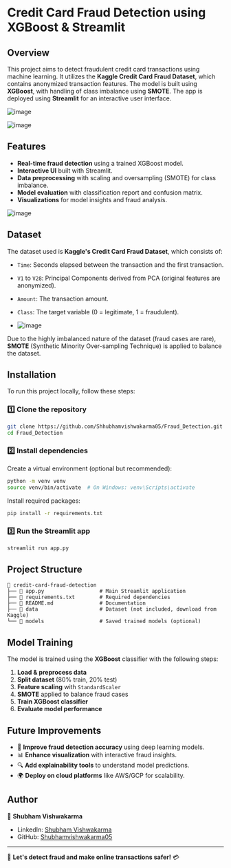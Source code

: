 # Credit Card Fraud Detection using XGBoost & Streamlit

## Overview
This project aims to detect fraudulent credit card transactions using machine learning. It utilizes the **Kaggle Credit Card Fraud Dataset**, which contains anonymized transaction features. The model is built using **XGBoost**, with handling of class imbalance using **SMOTE**. The app is deployed using **Streamlit** for an interactive user interface.

![image](https://github.com/user-attachments/assets/abcf4b6c-a93f-49cb-ba9f-8e3427a7053c)

![image](https://github.com/user-attachments/assets/6452c70e-923d-401b-be3a-e774f66a09a9)


## Features
- **Real-time fraud detection** using a trained XGBoost model.
- **Interactive UI** built with Streamlit.
- **Data preprocessing** with scaling and oversampling (SMOTE) for class imbalance.
- **Model evaluation** with classification report and confusion matrix.
- **Visualizations** for model insights and fraud analysis.

![image](https://github.com/user-attachments/assets/f7e1543a-16b4-437b-abb1-a141ad065d7d)

## Dataset
The dataset used is **Kaggle's Credit Card Fraud Dataset**, which consists of:
- `Time`: Seconds elapsed between the transaction and the first transaction.
- `V1` to `V28`: Principal Components derived from PCA (original features are anonymized).
- `Amount`: The transaction amount.
- `Class`: The target variable (0 = legitimate, 1 = fraudulent).

- ![image](https://github.com/user-attachments/assets/31231419-6977-49c2-a030-1ef0c64ee9ba)


Due to the highly imbalanced nature of the dataset (fraud cases are rare), **SMOTE** (Synthetic Minority Over-sampling Technique) is applied to balance the dataset.

## Installation
To run this project locally, follow these steps:

### 1️⃣ Clone the repository
```bash
git clone https://github.com/Shhubhamvishwakarma05/Fraud_Detection.git
cd Fraud_Detection
```

### 2️⃣ Install dependencies
Create a virtual environment (optional but recommended):
```bash
python -m venv venv
source venv/bin/activate  # On Windows: venv\Scripts\activate
```
Install required packages:
```bash
pip install -r requirements.txt
```

### 3️⃣ Run the Streamlit app
```bash
streamlit run app.py
```

## Project Structure
```
📂 credit-card-fraud-detection
├── 📄 app.py                  # Main Streamlit application
├── 📄 requirements.txt        # Required dependencies
├── 📄 README.md               # Documentation
├── 📂 data                    # Dataset (not included, download from Kaggle)
└── 📂 models                  # Saved trained models (optional)
```

## Model Training
The model is trained using the **XGBoost** classifier with the following steps:
1. **Load & preprocess data**
2. **Split dataset** (80% train, 20% test)
3. **Feature scaling** with `StandardScaler`
4. **SMOTE** applied to balance fraud cases
5. **Train XGBoost classifier**
6. **Evaluate model performance**


## Future Improvements
- 🚀 **Improve fraud detection accuracy** using deep learning models.
- 📊 **Enhance visualization** with interactive fraud insights.
- 🔍 **Add explainability tools** to understand model predictions.
- 🌍 **Deploy on cloud platforms** like AWS/GCP for scalability.

## Author
👤 **Shubham Vishwakarma**
- LinkedIn: [Shubham Vishwakarma](https://www.linkedin.com/in/shubhamvishwakarma05/)
- GitHub: [Shubhamvishwakarma05](https://github.com/Shubhamvishwakarma05)

---
🚀 **Let's detect fraud and make online transactions safer!** 💳


